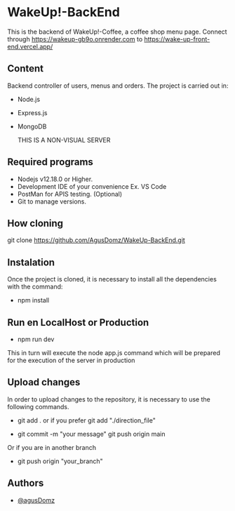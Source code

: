 # WakeUp!-BackEnd

This is the backend of WakeUp!-Coffee, a coffee shop menu page. Connect through https://wakeup-gb9o.onrender.com to https://wake-up-front-end.vercel.app/


## Content

Backend controller of users, menus and orders. The project is carried out in:

 - Node.js
 - Express.js
 - MongoDB

    THIS IS A NON-VISUAL SERVER

## Required programs

- Nodejs v12.18.0 or Higher.
- Development IDE of your convenience Ex. VS Code
- PostMan for APIS testing. (Optional)
- Git to manage versions.

## How cloning

git clone https://github.com/AgusDomz/WakeUp-BackEnd.git


## Instalation

Once the project is cloned, it is necessary to install all the dependencies with the command:

- npm install
## Run en LocalHost or Production

- npm run dev

This in turn will execute the node app.js command which will be prepared for the execution of the server in production
## Upload changes

In order to upload changes to the repository, it is necessary to use the following commands.

- git add . or if you prefer git add "./direction_file"

- git commit -m "your message"
    git push origin main


Or if you are in another branch

- git push origin "your_branch"
## Authors

- [@agusDomz](https://github.com/AgusDomz/)

